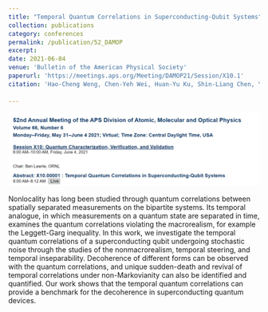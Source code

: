 ```yaml
---
title: "Temporal Quantum Correlations in Superconducting-Qubit Systems"
collection: publications
category: conferences
permalink: /publication/52_DAMOP
excerpt: 
date: 2021-06-04
venue: 'Bulletin of the American Physical Society'
paperurl: 'https://meetings.aps.org/Meeting/DAMOP21/Session/X10.1'
citation: 'Hao-Cheng Weng, Chen-Yeh Wei, Huan-Yu Ku, Shin-Liang Chen, Yueh-Nan Chen, Chih-Sung Chuu, Temporal Quantum Correlations in Superconducting-Qubit Systems. Bulletin of the American Physical Society 66 (2021).'

---
```

![Profile Picture](/images/52_DAMOP.png)

Nonlocality has long been studied through quantum correlations between spatially separated measurements on the bipartite systems. Its temporal analogue, in which measurements on a quantum state are separated in time, examines the quantum correlations violating the macrorealism, for example the Leggett-Garg inequality. In this work, we investigate the temporal quantum correlations of a superconducting qubit undergoing stochastic noise through the studies of the nonmacrorealism, temporal steering, and temporal inseparability. Decoherence of different forms can be observed with the quantum correlations, and unique sudden-death and revival of temporal correlations under non-Markovianity can also be identified and quantified. Our work shows that the temporal quantum correlations can provide a benchmark for the decoherence in superconducting quantum devices.

